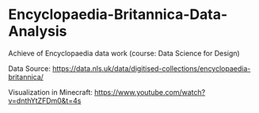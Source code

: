 # Encyclopaedia-Britannica-Data-Analysis
Achieve of Encyclopaedia data work (course: Data Science for Design)

Data Source: https://data.nls.uk/data/digitised-collections/encyclopaedia-britannica/

Visualization in Minecraft: https://www.youtube.com/watch?v=dnthYtZFDm0&t=4s
